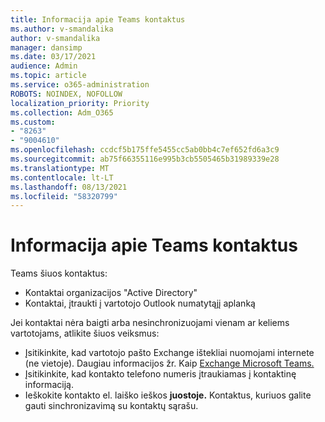 ```yaml
---
title: Informacija apie Teams kontaktus
ms.author: v-smandalika
author: v-smandalika
manager: dansimp
ms.date: 03/17/2021
audience: Admin
ms.topic: article
ms.service: o365-administration
ROBOTS: NOINDEX, NOFOLLOW
localization_priority: Priority
ms.collection: Adm_O365
ms.custom:
- "8263"
- "9004610"
ms.openlocfilehash: ccdcf5b175ffe5455cc5ab0bb4c7ef652fd6a3c9
ms.sourcegitcommit: ab75f66355116e995b3cb5505465b31989339e28
ms.translationtype: MT
ms.contentlocale: lt-LT
ms.lasthandoff: 08/13/2021
ms.locfileid: "58320799"
---
```

# <a name="information-about-teams-contacts"></a>Informacija apie Teams kontaktus

Teams šiuos kontaktus:

- Kontaktai organizacijos "Active Directory"
- Kontaktai, įtraukti į vartotojo Outlook numatytąjį aplanką

Jei kontaktai nėra baigti arba nesinchronizuojami vienam ar keliems vartotojams, atlikite šiuos veiksmus:

- Įsitikinkite, kad vartotojo pašto Exchange ištekliai nuomojami internete (ne vietoje). Daugiau informacijos žr. Kaip [Exchange Microsoft Teams.](https://docs.microsoft.com/microsoftteams/exchange-teams-interact)
- Įsitikinkite, kad kontakto telefono numeris įtraukiamas į kontaktinę informaciją.
- Ieškokite kontakto el. laiško ieškos **juostoje.** Kontaktus, kuriuos galite gauti sinchronizavimą su kontaktų sąrašu.



